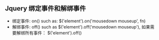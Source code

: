 
## Jquery 绑定事件和解绑事件

- 绑定事件: on() such as: $('element').on('mousedown mouseup', fn)
- 解绑事件: off() such as $('element').off('mousedown mouseup'), 如果需要解绑所有事件： $('element').off()
 
